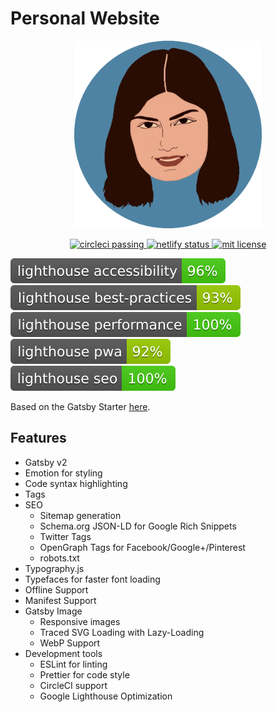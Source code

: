 # Personal Website

<p align="center">
  <a href="https://github.com/francesca418/personal-website" target="_blank">
    <img
      src="/static/logo/banner.png"
      width="300"
      height="300"
      alt="Francesca Marini"
      title="Francesca Marini Personal Website"
    />
  </a>
</p>

<p align="center">
<a href="https://circleci.com/gh/francesca418/personal-website" target="_blank">
    <img
      src="https://circleci.com/gh/francesca418/personal-website.svg?style=shield"
      alt="circleci passing"
    />
  </a>
  <a href="https://app.netlify.com/sites/awesome-sammet-06adeb/deploys" target="_blank">
    <img
      src="https://api.netlify.com/api/v1/badges/cce2a53f-bd76-4160-a0a3-b59d56ed14d9/deploy-status"
      alt="netlify status"
    />
  </a>
</a>
  <a href="https://opensource.org/licenses/MIT" target="_blank">
    <img
      src="https://img.shields.io/badge/License-MIT-yellow.svg"
      alt="mit license"
    />
  </a>
</p>

<p>
<a href="http://francesca-marini.info" target="_blank">
    <img
      src="test_results/lighthouse_accessibility.svg"
      alt="lighthouse accessibility"
    />
  </a>
  <a href="http://francesca-marini.info" target="_blank">
    <img
      src="test_results/lighthouse_best-practices.svg"
      alt="lighthouse best practices"
    />
  </a>
  <a href="http://francesca-marini.info" target="_blank">
    <img
      src="test_results/lighthouse_performance.svg"
      alt="lighthouse performance"
    />
  </a>
  <a href="http://francesca-marini.info" target="_blank">
    <img
      src="test_results/lighthouse_pwa.svg"
      alt="lighthouse pwa"
    />
  </a>
  <a href="http://francesca-marini.info" target="_blank">
    <img
      src="test_results/lighthouse_seo.svg"
      alt="lighthouse seo"
    />
  </a>
</p>

Based on the Gatsby Starter <a href="https://github.com/justinformentin/gatsby-v2-tutorial-starter" target="_blank">here</a>.

## Features

- Gatsby v2
- Emotion for styling
- Code syntax highlighting
- Tags
- SEO
  - Sitemap generation
  - Schema.org JSON-LD for Google Rich Snippets
  - Twitter Tags
  - OpenGraph Tags for Facebook/Google+/Pinterest
  - robots.txt
- Typography.js
- Typefaces for faster font loading
- Offline Support
- Manifest Support
- Gatsby Image
  - Responsive images
  - Traced SVG Loading with Lazy-Loading
  - WebP Support
- Development tools
  - ESLint for linting
  - Prettier for code style
  - CircleCI support
  - Google Lighthouse Optimization